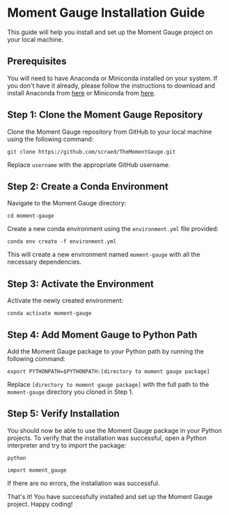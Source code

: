 # Moment Gauge Installation Guide

This guide will help you install and set up the Moment Gauge project on your local machine.

## Prerequisites

You will need to have Anaconda or Miniconda installed on your system. If you don't have it already, please follow the instructions to download and install Anaconda from [here](https://www.anaconda.com/distribution/) or Miniconda from [here](https://docs.conda.io/en/latest/miniconda.html).

## Step 1: Clone the Moment Gauge Repository

Clone the Moment Gauge repository from GitHub to your local machine using the following command:

```
git clone https://github.com/scraed/TheMomentGauge.git
```

Replace `username` with the appropriate GitHub username.

## Step 2: Create a Conda Environment

Navigate to the Moment Gauge directory:

```
cd moment-gauge
```

Create a new conda environment using the `environment.yml` file provided:

```
conda env create -f environment.yml
```

This will create a new environment named `moment-gauge` with all the necessary dependencies.

## Step 3: Activate the Environment

Activate the newly created environment:

```
conda activate moment-gauge
```

## Step 4: Add Moment Gauge to Python Path

Add the Moment Gauge package to your Python path by running the following command:

```
export PYTHONPATH=$PYTHONPATH:[directory to moment gauge package]
```

Replace `[directory to moment gauge package]` with the full path to the `moment-gauge` directory you cloned in Step 1.

## Step 5: Verify Installation

You should now be able to use the Moment Gauge package in your Python projects. To verify that the installation was successful, open a Python interpreter and try to import the package:

```
python
```

```
import moment_gauge
```

If there are no errors, the installation was successful.

That's it! You have successfully installed and set up the Moment Gauge project. Happy coding!